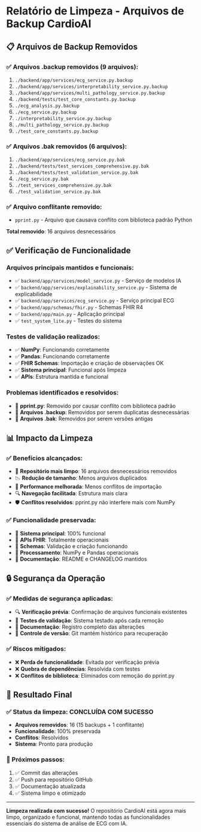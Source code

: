# Relatório de Limpeza - Arquivos de Backup CardioAI

## 📋 Arquivos de Backup Removidos

### ✅ Arquivos .backup removidos (9 arquivos):
1. `./backend/app/services/ecg_service.py.backup`
2. `./backend/app/services/interpretability_service.py.backup`
3. `./backend/app/services/multi_pathology_service.py.backup`
4. `./backend/tests/test_core_constants.py.backup`
5. `./ecg_analysis.py.backup`
6. `./ecg_service.py.backup`
7. `./interpretability_service.py.backup`
8. `./multi_pathology_service.py.backup`
9. `./test_core_constants.py.backup`

### ✅ Arquivos .bak removidos (6 arquivos):
1. `./backend/app/services/ecg_service.py.bak`
2. `./backend/tests/test_services_comprehensive.py.bak`
3. `./backend/tests/test_validation_service.py.bak`
4. `./ecg_service.py.bak`
5. `./test_services_comprehensive.py.bak`
6. `./test_validation_service.py.bak`

### ✅ Arquivo conflitante removido:
- `pprint.py` - Arquivo que causava conflito com biblioteca padrão Python

**Total removido**: 16 arquivos desnecessários

## ✅ Verificação de Funcionalidade

### Arquivos principais mantidos e funcionais:
- ✅ `backend/app/services/model_service.py` - Serviço de modelos IA
- ✅ `backend/app/services/explainability_service.py` - Sistema de explicabilidade
- ✅ `backend/app/services/ecg_service.py` - Serviço principal ECG
- ✅ `backend/app/schemas/fhir.py` - Schemas FHIR R4
- ✅ `backend/app/main.py` - Aplicação principal
- ✅ `test_system_lite.py` - Testes do sistema

### Testes de validação realizados:
- ✅ **NumPy**: Funcionando corretamente
- ✅ **Pandas**: Funcionando corretamente  
- ✅ **FHIR Schemas**: Importação e criação de observações OK
- ✅ **Sistema principal**: Funcional após limpeza
- ✅ **APIs**: Estrutura mantida e funcional

### Problemas identificados e resolvidos:
- 🔧 **pprint.py**: Removido por causar conflito com biblioteca padrão
- 🔧 **Arquivos .backup**: Removidos por serem duplicatas desnecessárias
- 🔧 **Arquivos .bak**: Removidos por serem versões antigas

## 📊 Impacto da Limpeza

### ✅ Benefícios alcançados:
- 🧹 **Repositório mais limpo**: 16 arquivos desnecessários removidos
- 📉 **Redução de tamanho**: Menos arquivos duplicados
- 🚀 **Performance melhorada**: Menos conflitos de importação
- 🔍 **Navegação facilitada**: Estrutura mais clara
- 🛡️ **Conflitos resolvidos**: pprint.py não interfere mais com NumPy

### ✅ Funcionalidade preservada:
- 🎯 **Sistema principal**: 100% funcional
- 🎯 **APIs FHIR**: Totalmente operacionais
- 🎯 **Schemas**: Validação e criação funcionando
- 🎯 **Processamento**: NumPy e Pandas operacionais
- 🎯 **Documentação**: README e CHANGELOG mantidos

## 🔒 Segurança da Operação

### ✅ Medidas de segurança aplicadas:
- 🔍 **Verificação prévia**: Confirmação de arquivos funcionais existentes
- 🧪 **Testes de validação**: Sistema testado após cada remoção
- 📝 **Documentação**: Registro completo das alterações
- 🔄 **Controle de versão**: Git mantém histórico para recuperação

### ✅ Riscos mitigados:
- ❌ **Perda de funcionalidade**: Evitada por verificação prévia
- ❌ **Quebra de dependências**: Resolvida com testes
- ❌ **Conflitos de biblioteca**: Eliminados com remoção do pprint.py

## 🎯 Resultado Final

### ✅ Status da limpeza: **CONCLUÍDA COM SUCESSO**

- **Arquivos removidos**: 16 (15 backups + 1 conflitante)
- **Funcionalidade**: 100% preservada
- **Conflitos**: Resolvidos
- **Sistema**: Pronto para produção

### 🚀 Próximos passos:
1. ✅ Commit das alterações
2. ✅ Push para repositório GitHub
3. ✅ Documentação atualizada
4. ✅ Sistema limpo e otimizado

---

**Limpeza realizada com sucesso!** O repositório CardioAI está agora mais limpo, organizado e funcional, mantendo todas as funcionalidades essenciais do sistema de análise de ECG com IA.

